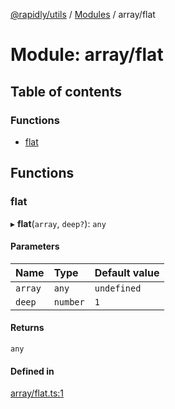 [@rapidly/utils](../README.md) / [Modules](../modules.md) / array/flat

# Module: array/flat

## Table of contents

### Functions

- [flat](array_flat.md#flat)

## Functions

### flat

▸ **flat**(`array`, `deep?`): `any`

#### Parameters

| Name | Type | Default value |
| :------ | :------ | :------ |
| `array` | `any` | `undefined` |
| `deep` | `number` | `1` |

#### Returns

`any`

#### Defined in

[array/flat.ts:1](https://github.com/canguser/rapidly-utils/blob/09d1022/main/array/flat.ts#L1)
